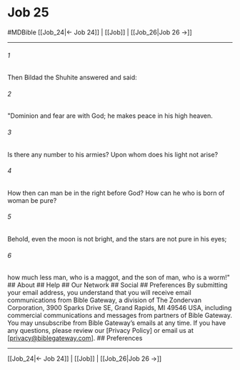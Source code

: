 # Job 25
#MDBible
[[Job_24|← Job 24]] | [[Job]] | [[Job_26|Job 26 →]]

***






###### 1 


Then Bildad the Shuhite answered and said: 





###### 2 


"Dominion and fear are with God; he makes peace in his high heaven. 





###### 3 


Is there any number to his armies? Upon whom does his light not arise? 





###### 4 


How then can man be in the right before God? How can he who is born of woman be pure? 





###### 5 


Behold, even the moon is not bright, and the stars are not pure in his eyes; 





###### 6 


how much less man, who is a maggot, and the son of man, who is a worm!" ## About ## Help ## Our Network ## Social ## Preferences By submitting your email address, you understand that you will receive email communications from Bible Gateway, a division of The Zondervan Corporation, 3900 Sparks Drive SE, Grand Rapids, MI 49546 USA, including commercial communications and messages from partners of Bible Gateway. You may unsubscribe from Bible Gateway&rsquo;s emails at any time. If you have any questions, please review our [Privacy Policy] or email us at [privacy@biblegateway.com]. ## Preferences

***

[[Job_24|← Job 24]] | [[Job]] | [[Job_26|Job 26 →]]
